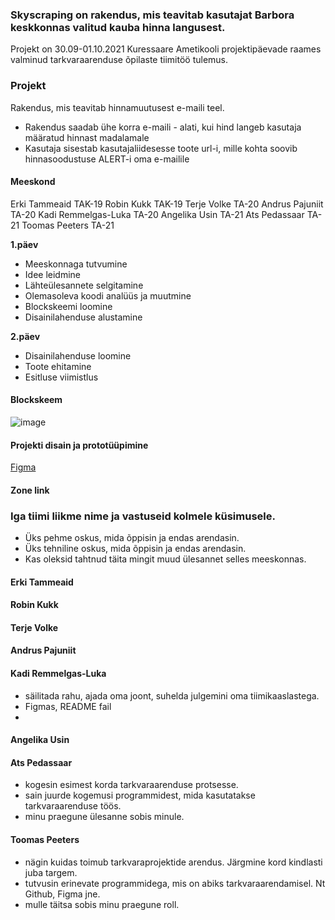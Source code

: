 ### Skyscraping on rakendus, mis teavitab kasutajat Barbora keskkonnas valitud kauba hinna langusest. 
Projekt on 30.09-01.10.2021 Kuressaare Ametikooli projektipäevade raames valminud tarkvaraarenduse õpilaste tiimitöö tulemus.




### Projekt
Rakendus, mis teavitab hinnamuutusest e-maili teel.


* Rakendus saadab ühe korra e-maili - alati, kui hind langeb kasutaja määratud hinnast madalamale
* Kasutaja sisestab kasutajaliidesesse toote url-i, mille kohta soovib hinnasoodustuse ALERT-i oma e-mailile

#### Meeskond
Erki Tammeaid TAK-19
Robin Kukk TAK-19
Terje Volke TA-20 
Andrus Pajuniit TA-20 
Kadi Remmelgas-Luka TA-20 
Angelika Usin TA-21 
Ats Pedassaar TA-21 
Toomas Peeters TA-21



**1.päev**
- Meeskonnaga tutvumine
- Idee leidmine
- Lähteülesannete selgitamine
- Olemasoleva koodi analüüs ja muutmine
- Blockskeemi loomine
- Disainilahenduse alustamine




**2.päev**
- Disainilahenduse loomine
- Toote ehitamine
- Esitluse viimistlus






#### Blockskeem

![image](https://user-images.githubusercontent.com/71080525/135582312-e011826d-b014-4c86-be87-0dc32ead8a0e.png)





#### Projekti disain ja prototüüpimine

[Figma](https://www.figma.com/file/dKaIY18iWwqPMSx3WX8ZJ2/Untitled?node-id=0%3A1)

#### Zone link



### Iga tiimi liikme nime ja vastuseid kolmele küsimusele.
- Üks pehme oskus, mida õppisin ja endas arendasin.
- Üks tehniline oskus, mida õppisin ja endas arendasin.
- Kas oleksid tahtnud täita mingit muud ülesannet selles meeskonnas.

#### Erki Tammeaid

#### Robin Kukk

#### Terje Volke

#### Andrus Pajuniit

#### Kadi Remmelgas-Luka
- säilitada rahu, ajada oma joont, suhelda julgemini oma tiimikaaslastega.
- Figmas, README fail
- 




#### Angelika Usin

#### Ats Pedassaar
- kogesin esimest korda tarkvaraarenduse protsesse.
- sain juurde kogemusi programmidest, mida kasutatakse tarkvaraarenduse töös.
- minu praegune ülesanne sobis minule.


#### Toomas Peeters
- nägin kuidas toimub  tarkvaraprojektide arendus. Järgmine kord kindlasti juba targem.
- tutvusin erinevate programmidega, mis on abiks tarkvaraarendamisel. Nt Github, Figma jne.
- mulle täitsa sobis minu praegune roll.









